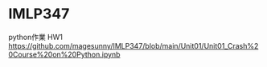 # IMLP347
python作業 
HW1
https://github.com/magesunny/IMLP347/blob/main/Unit01/Unit01_Crash%20Course%20on%20Python.ipynb
